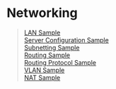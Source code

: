 # Networking

>[LAN Sample](1.%20Simple%20Network/4.Router/sample.png)<br> 
>[Server Configuration Sample](2.%20Server%20configuration/3.FTP/sample.png)<br>
>[Subnetting Sample](3.%20Subnetting/sample.png)<br>
>[Routing Sample](4.%20Static%20Routing/1.Static%20Routing-sample.png)<br>
>[Routing Protocol Sample](5.%20Routing%20protocol/1.RIP/1.Dynamic%20Routing-1%20sample.png)<br>
>[VLAN Sample](6.%20VLAN/1.VLAN-sample.png)<br>
>[NAT Sample](7.%20NAT/sample.png)<br>
